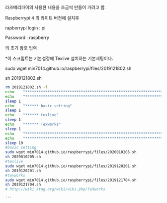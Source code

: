라즈베리파이의 사용한 내용을 조금씩 만들어 가려고 함.

Raspberrypi 4 의 라이트 버전에 설치후

rapberrypi login : pi

Password : raspberry

의 초기 암호 입력

*이 스크립트는 기본설정에 Texlive 설치하는 기본세팅이다.

sudo wget min7014.github.io/raspberrypi/files/2019121802.sh

sh 2019121802.sh


```bash
rm 2019121802.sh -f
echo    "*******************************************************************************"
echo    "*******************************************************************************" 
sleep 1 
echo    "****** basic setting"  
sleep 1 
echo    "****** texlive"   
sleep 1 
echo    "****** Texworks"   
sleep 1 
echo    "*******************************************************************************"
echo    "*******************************************************************************"
sleep 10
#basic setting
sudo wget min7014.github.io/raspberrypi/files/2020010205.sh 
sh 2020010205.sh 
#texlive
sudo wget min7014.github.io/raspberrypi/files/2019120201.sh 
sh 2019120201.sh 
#texworks
sudo wget min7014.github.io/raspberrypi/files/2019121704.sh 
sh 2019121704.sh 
# http://wiki.ktug.org/wiki/wiki.php/TeXworks

'''

